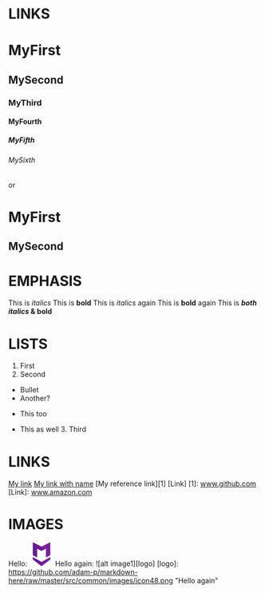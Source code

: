**LINKS**
===

# MyFirst
## MySecond
### MyThird
#### MyFourth
##### MyFifth
###### MySixth

or

MyFirst
===
MySecond
---


**EMPHASIS**
===

This is *italics*
This is **bold**
This is _italics_ again
This is __bold__ again
This is __*both* _italics_ & **bold**__


**LISTS**
===

1. First
2. Second
  * Bullet
* Another?
+ This too
- This as well
  3. Third


**LINKS**
===

[My link](www.google.com)
[My link with name](www.google.com "MyName")
[My reference link][1]
[Link]
[1]: www.github.com
[Link]: www.amazon.com


**IMAGES**
===
Hello: ![alt image](https://github.com/adam-p/markdown-here/raw/master/src/common/images/icon48.png "Hello")
Hello again: ![alt image1][logo]
[logo]: https://github.com/adam-p/markdown-here/raw/master/src/common/images/icon48.png "Hello again"
